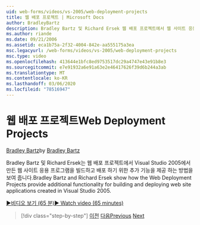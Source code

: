 ```yaml
---
uid: web-forms/videos/vs-2005/web-deployment-projects
title: 웹 배포 프로젝트 | Microsoft Docs
author: BradleyBartz
description: Bradley Bartz 및 Richard Ersek 웹 배포 프로젝트에서 웹 사이트 응용 프로그램 만들기 및 배포를 위한 추가 기능을 제공 하는 방법을 보여 줍니다.
ms.author: riande
ms.date: 09/21/2006
ms.assetid: eca1b75a-2f32-4004-842e-aa555175a3ea
msc.legacyurl: /web-forms/videos/vs-2005/web-deployment-projects
msc.type: video
ms.openlocfilehash: 413644e1bfc8ed9753517dc29a4747e43e91b8e3
ms.sourcegitcommit: e7e91932a6e91a63e2e46417626f39d6b244a3ab
ms.translationtype: MT
ms.contentlocale: ko-KR
ms.lasthandoff: 03/06/2020
ms.locfileid: "78516947"
---
```

# <a name="web-deployment-projects"></a><span data-ttu-id="beaf9-103">웹 배포 프로젝트</span><span class="sxs-lookup"><span data-stu-id="beaf9-103">Web Deployment Projects</span></span>

<span data-ttu-id="beaf9-104">[Bradley Bartz](https://github.com/BradleyBartz)</span><span class="sxs-lookup"><span data-stu-id="beaf9-104">by [Bradley Bartz](https://github.com/BradleyBartz)</span></span>

<span data-ttu-id="beaf9-105">Bradley Bartz 및 Richard Ersek는 웹 배포 프로젝트에서 Visual Studio 2005에서 만든 웹 사이트 응용 프로그램을 빌드하고 배포 하기 위한 추가 기능을 제공 하는 방법을 보여 줍니다.</span><span class="sxs-lookup"><span data-stu-id="beaf9-105">Bradley Bartz and Richard Ersek show how the Web Deployment Projects provide additional functionality for building and deploying web site applications created in Visual Studio 2005.</span></span>

[<span data-ttu-id="beaf9-106">&#9654;비디오 보기 (65 분)</span><span class="sxs-lookup"><span data-stu-id="beaf9-106">&#9654; Watch video (65 minutes)</span></span>](https://channel9.msdn.com/Blogs/ASP-NET-Site-Videos/web-deployment-projects)

> [!div class="step-by-step"]
> <span data-ttu-id="beaf9-107">[이전](how-do-i-enable-code-coverage-and-profiling-in-production-applications.md)
> [다음](web-application-projects-web-deployment-projects.md)</span><span class="sxs-lookup"><span data-stu-id="beaf9-107">[Previous](how-do-i-enable-code-coverage-and-profiling-in-production-applications.md)
[Next](web-application-projects-web-deployment-projects.md)</span></span>
